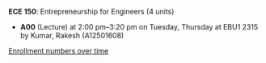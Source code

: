 **ECE 150**: Entrepreneurship for Engineers (4 units)

- **A00** (Lecture) at 2:00 pm–3:20 pm on Tuesday, Thursday at EBU1 2315 by Kumar, Rakesh (A12501608)

[Enrollment numbers over time](./ECE150.tsv)
